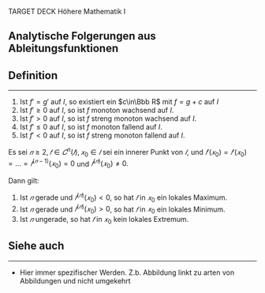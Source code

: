 
TARGET DECK
Höhere Mathematik I

Analytische Folgerungen aus Ableitungsfunktionen
--
## Definition
***
1. Ist $f'=g'$ auf $I$, so existiert ein $c\in\Bbb R$ mit $f=g+c$ auf $I$
2. Ist $f'\ge 0$ auf $I$, so ist $f$ monoton wachsend auf $I$.
3. Ist $f'>0$ auf $I$, so ist $f$ streng monoton wachsend auf $I$.
4. Ist $f'\le 0$ auf $I$, so ist $f$ monoton fallend auf $I$.
5. Ist $f'<0$ auf $I$, so ist $f$ streng monoton fallend auf $I$.

Es sei $𝑛 ≥ 2, 𝑓 ∈ 𝐶^{n} (𝐼), 𝑥_0 ∈ 𝐼$ sei ein innerer Punkt von $𝐼$, und 
$𝑓 ' (𝑥_0) = 𝑓 '(𝑥_0) = . . . = 𝑓^{(𝑛−1)}(𝑥_0) = 0$ und $𝑓 ^{(𝑛)} (𝑥_0) \not= 0.$ 

Dann gilt: 
1. Ist $𝑛$ gerade und $𝑓^{(𝑛)} (𝑥_0) < 0$, so hat $𝑓$ in $𝑥_0$ ein lokales Maximum. 
2. Ist $𝑛$ gerade und $𝑓^{(𝑛)} (𝑥_0) > 0$, so hat $𝑓$ in $𝑥_0$ ein lokales Minimum. 
3. Ist $𝑛$ ungerade, so hat $𝑓$ in $𝑥_0$ kein lokales Extremum.
## Siehe auch
***
* Hier immer spezifischer Werden. Z.b. Abbildung linkt zu arten von Abbildungen und nicht umgekehrt